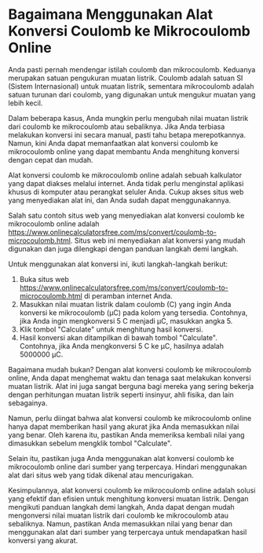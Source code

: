 Bagaimana Menggunakan Alat Konversi Coulomb ke Mikrocoulomb Online
==================================================================

Anda pasti pernah mendengar istilah coulomb dan mikrocoulomb. Keduanya merupakan satuan pengukuran muatan listrik. Coulomb adalah satuan SI (Sistem Internasional) untuk muatan listrik, sementara mikrocoulomb adalah satuan turunan dari coulomb, yang digunakan untuk mengukur muatan yang lebih kecil.

Dalam beberapa kasus, Anda mungkin perlu mengubah nilai muatan listrik dari coulomb ke mikrocoulomb atau sebaliknya. Jika Anda terbiasa melakukan konversi ini secara manual, pasti tahu betapa merepotkannya. Namun, kini Anda dapat memanfaatkan alat konversi coulomb ke mikrocoulomb online yang dapat membantu Anda menghitung konversi dengan cepat dan mudah.

Alat konversi coulomb ke mikrocoulomb online adalah sebuah kalkulator yang dapat diakses melalui internet. Anda tidak perlu menginstal aplikasi khusus di komputer atau perangkat seluler Anda. Cukup akses situs web yang menyediakan alat ini, dan Anda sudah dapat menggunakannya.

Salah satu contoh situs web yang menyediakan alat konversi coulomb ke mikrocoulomb online adalah <https://www.onlinecalculatorsfree.com/ms/convert/coulomb-to-microcoulomb.html>. Situs web ini menyediakan alat konversi yang mudah digunakan dan juga dilengkapi dengan panduan langkah demi langkah.

Untuk menggunakan alat konversi ini, ikuti langkah-langkah berikut:

1. Buka situs web <https://www.onlinecalculatorsfree.com/ms/convert/coulomb-to-microcoulomb.html> di peramban internet Anda.
2. Masukkan nilai muatan listrik dalam coulomb (C) yang ingin Anda konversi ke mikrocoulomb (μC) pada kolom yang tersedia. Contohnya, jika Anda ingin mengkonversi 5 C menjadi μC, masukkan angka 5.
3. Klik tombol "Calculate" untuk menghitung hasil konversi.
4. Hasil konversi akan ditampilkan di bawah tombol "Calculate". Contohnya, jika Anda mengkonversi 5 C ke μC, hasilnya adalah 5000000 μC.

Bagaimana mudah bukan? Dengan alat konversi coulomb ke mikrocoulomb online, Anda dapat menghemat waktu dan tenaga saat melakukan konversi muatan listrik. Alat ini juga sangat berguna bagi mereka yang sering bekerja dengan perhitungan muatan listrik seperti insinyur, ahli fisika, dan lain sebagainya.

Namun, perlu diingat bahwa alat konversi coulomb ke mikrocoulomb online hanya dapat memberikan hasil yang akurat jika Anda memasukkan nilai yang benar. Oleh karena itu, pastikan Anda memeriksa kembali nilai yang dimasukkan sebelum mengklik tombol "Calculate".

Selain itu, pastikan juga Anda menggunakan alat konversi coulomb ke mikrocoulomb online dari sumber yang terpercaya. Hindari menggunakan alat dari situs web yang tidak dikenal atau mencurigakan.

Kesimpulannya, alat konversi coulomb ke mikrocoulomb online adalah solusi yang efektif dan efisien untuk menghitung konversi muatan listrik. Dengan mengikuti panduan langkah demi langkah, Anda dapat dengan mudah mengonversi nilai muatan listrik dari coulomb ke mikrocoulomb atau sebaliknya. Namun, pastikan Anda memasukkan nilai yang benar dan menggunakan alat dari sumber yang terpercaya untuk mendapatkan hasil konversi yang akurat.